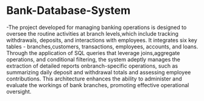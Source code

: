 # Bank-Database-System

-The project developed for managing banking operations is designed to oversee the routine activities at branch levels,which include tracking withdrawals, deposits, and interactions with employees. It integrates six key tables - branches,customers, transactions, employees, accounts, and loans. Through the application of SQL queries that leverage joins,aggregate operations, and conditional filtering, the system adeptly manages the extraction of detailed reports onbranch-specific operations, such as summarizing daily deposit and withdrawal totals and assessing employee contributions. This architecture enhances the ability to administer and evaluate the workings of bank branches, promoting effective operational oversight.
